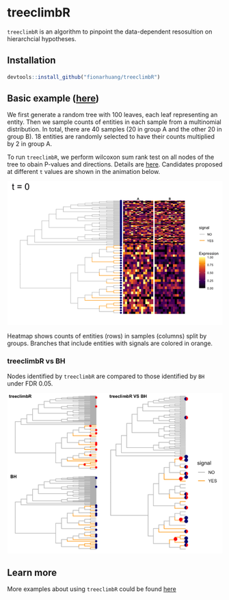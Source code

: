 
# treeclimbR

`treeclimbR` is an algorithm to pinpoint the data-dependent resosultion on hierarchcial hypotheses.

## Installation
``` r
devtools::install_github("fionarhuang/treeclimbR")
```

## Basic example ([here](https://fionarhuang.github.io/treeclimbR_toy_example/toy_signal.html))

We first generate a random tree with 100 leaves, each leaf representing an entity. Then we sample counts of entities in each sample from a multinomial distribution. In total, there are 40 samples (20 in group A and the other 20 in group B). 18 entities are randomly selected to have their counts multiplied by 2 in group A.

To run `treeclimbR`, we perform wilcoxon sum rank test on all nodes of the tree to obain P-values and directions. Details are [here](https://fionarhuang.github.io/treeclimbR_toy_example/toy_signal.html). Candidates proposed at different `t` values are shown in the animation below.

<p align="center"> 
<img src="https://github.com/fionarhuang/treeclimbR_toy_example/blob/master/output/signal_cands.gif">
</p>

Heatmap shows counts of entities (rows) in samples (columns) split by groups. Branches that include entities with signals are colored in orange.

### treeclimbR vs BH
Nodes identified by `treeclimbR` are compared to those identified by `BH` under FDR 0.05.

<p align="center"> 
<img src="https://github.com/fionarhuang/treeclimbR_toy_example/blob/master/output/signal_result.png">
</p>

## Learn more
More examples about using `treeclimbR` could be found [here](https://github.com/fionarhuang/treeclimbR_article)
